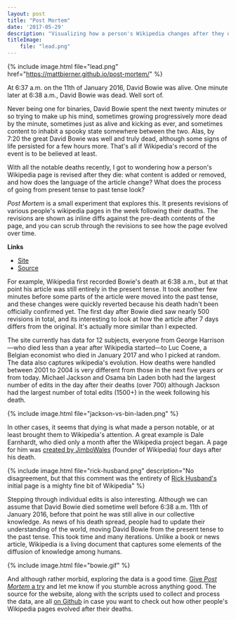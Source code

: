 ```yaml
---
layout: post
title: "Post Mortem"
date: '2017-05-29'
description: "Visualizing how a person's Wikipedia changes after they die"
titleImage:
    file: "lead.png"
---
```


{% include image.html file="lead.png" href="https://mattbierner.github.io/post-mortem/" %}

At 6:37 a.m. on the 11th of January 2016, David Bowie was alive. One minute later at 6:38 a.m., David Bowie was dead. Well sort of.

Never being one for binaries, David Bowie spent the next twenty minutes or so trying to make up his mind, sometimes growing progressively more dead by the minute, sometimes just as alive and kicking as ever, and sometimes content to inhabit a spooky state somewhere between the two. Alas, by 7:20 the great David Bowie was well and truly dead, although some signs of life persisted for a few hours more. That's all if Wikipedia's record of the event is to be believed at least.

With all the notable deaths recently, I got to wondering how a person's Wikipedia page is revised after they die: what content is added or removed, and how does the language of the article change? What does the process of going from present tense to past tense look?

*Post Mortem* is a small experiment that explores this. It presents revisions of various people's wikipedia pages in the week following their deaths. The revisions are shown as inline diffs against the pre-death contents of the page, and you can scrub through the revisions to see how the page evolved over time.

**Links**

- [Site][site]
- [Source][source]

For example, Wikipedia first recorded Bowie's death at 6:38 a.m., but at that point his article was still entirely in the present tense. It took another few minutes before some parts of the article were moved into the past tense, and these changes were quickly reverted because his death hadn't been officially confirmed yet. The first day after Bowie died saw nearly 500 revisions in total, and its interesting to look at how the article after 7 days differs from the original. It's actually more similar than I expected.

The site currently has data for 12 subjects, everyone from George Harrison—who died less than a year after Wikipedia started—to Luc Coene, a Belgian economist who died in January 2017 and who I picked at random. The data also captures wikipedia's evolution. How deaths were handled between 2001 to 2004 is very different from those in the next five years or from today. Michael Jackson and Osama bin Laden both had the largest number of edits in the day after their deaths (over 700) although Jackson had the largest number of total edits (1500+) in the week following his death.

{% include image.html file="jackson-vs-bin-laden.png" %}

In other cases, it seems that dying is what made a person notable, or at least brought them to Wikipedia's attention. A great example is Dale Earnhardt, who died only a month after the Wikipedia project began. A page for him was [created by JimboWales](https://en.wikipedia.org/w/index.php?title=Dale_Earnhardt&oldid=246401) (founder of Wikipedia) four days after his death.

{% include image.html file="rick-husband.png" description="No disagreement, but that this comment was the entirety of [Rick Husband's](https://en.wikipedia.org/wiki/Rick_Husband) initial page is a mighty fine bit of Wikipedia" %}

Stepping through individual edits is also interesting. Although we can assume that David Bowie died sometime well before 6:38 a.m. 11th of January 2016, before that point he was still alive in our collective knowledge. As news of his death spread, people had to update their understanding of the world, moving David Bowie from the present tense to the past tense. This took time and many iterations. Unlike a book or news article, Wikipedia is a living document that captures some elements of the diffusion of knowledge among humans.

{% include image.html file="bowie.gif" %}

And although rather morbid, exploring the data is a good time. [Give *Post Mortem* a try][site] and let me know if you stumble across anything good. The source for the website, along with the scripts used to collect and process the data, are all [on Github][source] in case you want to check out how other people's Wikipedia pages evolved after their deaths.


[site]: https://mattbierner.github.io/post-mortem/
[source]: https://github.com/mattbierner/post-mortem